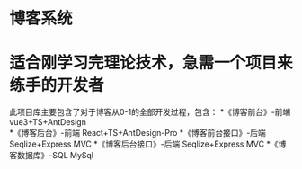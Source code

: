 # 博客系统

# 适合刚学习完理论技术，急需一个项目来练手的开发者
此项目库主要包含了对于博客从0-1的全部开发过程，包含：
*《博客前台》-前端  vue3+TS+AntDesign   
*《博客后台》-前端   React+TS+AntDesign-Pro
*《博客前台接口》-后端  Seqlize+Express  MVC
*《博客后台接口》-后端   Seqlize+Express  MVC
*《博客数据库》-SQL   MySql



